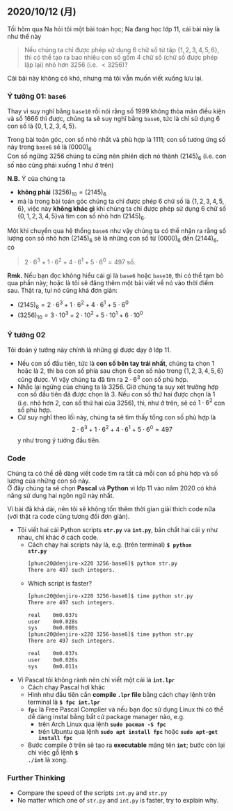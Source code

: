 ## 2020/10/12 (月)
Tối hôm qua Na hỏi tôi một bài toán học; Na đang học lớp 11, cái bài này là như thế này
> Nếu chúng ta chỉ được phép sử dụng 6 chữ số từ tập $\{1,2,3,4,5,6\}$, thì có thể tạo ra bao nhiêu con số gồm 4 chữ số (chữ số được phép lặp lại) nhỏ hơn $3256$ (i.e. $< 3256$)?

Cái bài này không có khó, nhưng mà tôi vẫn muốn viết xuống lưu lại.


### Ý tưởng 01: `base6`
Thay vì suy nghĩ bằng `base10` rồi nói rằng số $1999$ không thỏa mãn điều kiện và số $1666$ thì được, chúng ta sẽ
suy nghĩ bằng `base6`, tức là chỉ sử dụng $6$ con số là $\{0,1,2,3,4,5\}$.

Trong bài toán góc, con số nhỏ nhất và phù hợp là $1111$; con số tương ứng số này trong `base6` sẽ là $(0000)_6$
<br>
Con số ngững $3256$ chúng ta cũng nên phiên dịch nó thành $(2145)_6$ (i.e. con số nào cũng phải xuống $1$ như ở trên)

**N.B.** Ý của chúng ta
- <b>không phải</b>  $(3256)_{10} = (2145)_6$
- mà là trong bài toán góc chúng ta chỉ được phép 6 chữ số là $\{1,2,3,4,5,6\}$, việc này <b>không khác gì</b> khi chúng ta chỉ được phép sử dụng 6 chữ số $\{0,1,2,3,4,5\}$và tìm con số nhỏ hơn $(2145)_6$.

Một khi chuyển qua hệ thổng `base6` như vậy chúng ta có thể nhận ra rằng số lượng con số nhỏ hơn $(2145)_6$ sẽ là những con số từ $(0000)_6$ đến $(2144)_6$, có
> $2\cdot6^3 + 1\cdot6^2 + 4\cdot6^1 + 5\cdot6^0 = 497$ số.


**Rmk.** Nếu bạn đọc không hiểu cái gì là `base6` hoặc `base10`, thì có thể tạm bỏ qua phần này; hoặc là tôi sẽ đăng thêm một bài viết về nó vào thời điểm sau. Thật ra, tụi nó cũng khá đơn giản:
- $(2145)_6 = 2\cdot6^3 + 1\cdot6^2 + 4\cdot6^1 + 5\cdot6^0$
- $(3256)_{10} = 3\cdot{10}^3 + 2\cdot{10}^2 + 5\cdot{10}^1 + 6\cdot{10}^0$


### Ý tưởng 02
Tôi đoán ý tưởng này chính là những gì được dạy ở lớp 11.
- Nếu con số đầu tiên, tức là **con số bên tay trái nhất**, chúng ta chọn $1$ hoặc là $2$, thì ba con số phía sau chọn $6$ con số nào trong $\{1,2,3,4,5,6\}$ cũng được. Vì vậy chúng ta đã tìm ra $2\cdot6^3$ con số phù hợp.
- Nhắc lại ngững của chúng ta là $3256$. Giờ chúng ta suy xét trường hợp con số đầu tiên đã được chọn là $3$. Nếu con số thứ hai được chọn là $1$ (i.e. nhỏ hơn $2$, con số thứ hai của $3256$), thì, như ở trên, sẽ có $1 \cdot 6^2$ con số phù hợp.
- Cứ suy nghĩ theo lối này, chúng ta sẽ tìm thấy tổng con số phù hợp là $$2\cdot6^3 + 1\cdot6^2 + 4\cdot6^1 + 5\cdot6^0 = 497$$ y như trong ý tưởng đầu tiên.


### Code
Chúng ta có thể dễ dàng viết code tìm ra tất cả mỗi con số phù hợp và số lượng của những con số này.
<br>
Ở đây chúng ta sẽ chọn <b>Pascal</b> và <b>Python</b> vì lớp 11 vào năm 2020 có khá năng sử dung hai ngôn ngữ này nhất.

Vì bài đã khá dài, nên tôi sẽ không tốn thêm thời gian giải thích code nữa (với thật ra code cũng tương đối đơn giản).

- Tôi viết hai cái Python scripts <code><b>str.py</b></code> va <code><b>int.py</b></code>, bản chất hai cái y như nhau, chỉ khác ở cách code.
    - Cách chạy hai scripts này là, e.g. (trên terminal) <code><b>$ python str.py</b></code>
      ```bash
      [phunc20@denjiro-x220 3256-base6]$ python str.py
      There are 497 such integers.
      ```
    - Which script is faster?
      ```bash
      [phunc20@denjiro-x220 3256-base6]$ time python str.py
      There are 497 such integers.
      
      real    0m0.037s
      user    0m0.028s
      sys     0m0.008s
      [phunc20@denjiro-x220 3256-base6]$ time python str.py
      There are 497 such integers.
      
      real    0m0.037s
      user    0m0.026s
      sys     0m0.011s
      ```
- Vì Pascal tôi không rành nên chỉ viết một cái là <code><b>int.lpr</b></code>
    - Cách chạy Pascal hơi khác
    - Hình như đầu tiên cần <b>compile <code>.lpr</code> file</b> bằng cách chạy lệnh trên terminal là <code><b>$ fpc int.lpr</b></code>
    - <code><b>fpc</b></code> là Free Pascal Complier và nếu bạn đọc sử dụng Linux thì có thể dễ dàng instal bằng bất cứ package manager nào, e.g.
        - trên Arch Linux qua lệnh <code><b>sudo pacman -S fpc</b></code>
        - trên Ubuntu qua lệnh <code><b>sudo apt install fpc</b></code> hoặc <code><b>sudo apt-get install fpc</b></code>
    - Bước compile ở trên sẽ tạo ra <b>executable</b> măng tên <code><b>int</b></code>; bước còn lại chỉ việc gỗ lệnh <code><b>$ ./int</b></code> là xong.


### Further Thinking
- Compare the speed of the scripts <code>int.py</code> and <code>str.py</code>
- No matter which one of <code>str.py</code> and <code>int.py</code> is faster, try to explain why.
